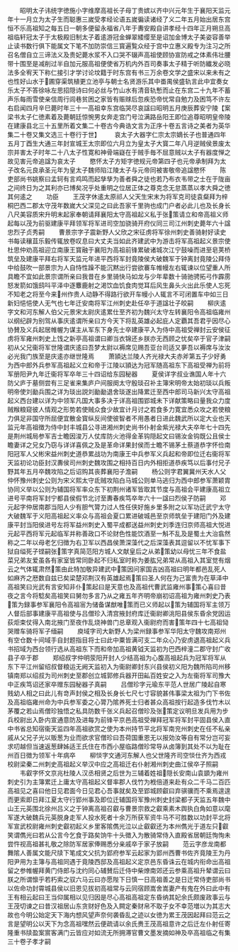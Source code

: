 <!-- { "loadSidebar": true } -->
　　昭明太子讳统字徳施小字维摩高祖长子母丁贵嫔以齐中兴元年生于襄阳天监元年十一月立为太子生而聪惠三嵗受孝经论语五嵗徧读诸经了义二年五月始出居东宫恒不乐高祖知之每五日一朝多便留永福省八年于夀安殿自讲孝经十四年正月朔旦高祖临轩冠太子于太极殿旧制太子着逺游冠金蝉翠緌缨至是诏加金博太子美姿容善举止读书数行俱下能属文下笔不加防崇信三寳遍覧众经于宫中立惠义殿专为注习之所召名僧自立三谛法义及贵妃薨水浆不入口哭不辍声高祖使顾协宣防戒之体素伟壮腰带十围至是减削过半自加元服高祖便使省万机内外百司奏事太子精于听防纎发必晓法多全宥天下称仁接引才学讨论坟籍于时东宫有书三万余卷文学之盛宋以来未有之也性好山水于圃穿渠筑植更立池亭与朝士名贤游乐其中畨禺侯盛轨言此中宜奏女乐太子不答徐咏左思招隠诗曰何必丝与竹山水有清音轨慙而止在东宫二十九年不蓄声乐每雨雪使亲信周行闾巷贫困之家皆有赈赇后忽疾恐帝忧常自勉力及困笃不许左右启闻四月辛巳薨时年三十一高祖幸东宫临哭尽哀諡曰昭明五月庚辰葬安宁陵【案梁书太子仁徳素着及薨朝廷惊惋男女奔走宫门号泣满路岳阳王即位追尊昭明皇帝陵在建康县北三十五里所着文集二十卷古今典诰文言为正序十卷五言诗之美者为英华集二十卷又集文选三十卷行于世】
　　哀太子大器字仁宗太宗嫡长子也普通四年五月丁酉生大通三年封宣城王太宗即位六月立为皇太子大寳二年八月逆贼侯景废太宗并害太子时年二十八太子性寛和神骨端嶷在于贼手毎不屈意贼以太子有器度惮之故见害元帝追諡为哀太子
　　愍怀太子方矩字徳规元帝第四子也元帝承制拜为太子改名元良承圣元年为皇太子魏师陷江陵太子与元帝同被害敬帝追諡愍怀
　　陈吏部尚书姚察曰孟轲有言鸡鸣而起孳孳为善者舜之徒也若乃布衣韦带之士在于陇亩之间终日为之其利亦已博矣况乎处重明之位居正体之尊克念无怠蒸蒸以孝大舜之徳其何逺之
　　功臣
　　王茂字休逺太原祁人父天生宋末为将军克司徒袁粲拜为梓桐巴西二郡太守茂年数嵗大父深见之曰此吾家千里驹也成门户者必此儿也及长身长八尺美容质宋升明末起家奉朝请拜襄阳太守高祖起义私于张策请立和帝高祖义师起每以茂为前驱建康平拜领军将军进司空加骁骑开府仪同三司江州刺史薨年六十諡忠烈子贞秀嗣
　　曹景宗字子震新野人父欣之宋征虏将军徐州刺史善骑射好读史书每读穰苴乐毅传辄放卷叹息曰大丈夫当如此齐建武中为游击将军高祖起义景宗使杜思仲劝高祖迎立南康王寳融于襄阳为高祖前锋累破诸城次江宁鼓噪而进至皂荚桥筑垒及建康平拜右将军天监元年进平西将军封竟陵侯大破魏军于钟离封竟陵公拜侍中给鼓吹一部景宗为人自恃性躁不能沉黙出行尝欲褰车帷幔左右辄谏以位望重人所具瞻不宜如此景宗谓所亲曰我昔在乡里骑快马如龙与少年辈数十骑驰骋拓弓作霹雳怒发箭如饿鸱呌平泽中逐麞鹿射之渇饮血饥食肉觉耳后风生鼻头火出此乐使人忘死不知老之将至今来州作贵人动静不得路行欲开车幔小人辄言不可闭置车中如三日新妇悒悒使人无气也七年迁安南将军江州刺史赴任卒于道諡壮子皎嗣
　　柳庆逺字文和河东解人伯父元景宋太尉庆逺累仕至齐初为魏兴太守左转襄阳令高祖临雍州以纲纪辟为别驾从事庆逺谓所亲曰方今天下将乱英雄必起庇人定覇其吾君乎因尽心协賛及义兵起居帷幄为谋主从军东下身先士卒建康平入为侍中高祖受禅封云安侯征虏将军雍州刺史上饯之新亭高祖谓曰卿当衣锦还乡朕亦无西顾之忧矣卒于官子津嗣初从父兄衞将军世隆谓庆逺曰吾梦太尉以褥席见赐吾亚台司适又夣吾以褥席与汝汝必光我门族至是庆逺亦继世隆焉
　　萧頴达兰陵人齐光禄大夫赤斧第五子少好勇为西中郎外兵参军高祖起义立和帝于江陵以頴达为冠军随高祖东下高祖受禅为前将军册阳尹九年迁衞将军卒年三十四诏给东园秘器
　　夏侯详字叔业谯国人年十六防父庐于墓侧尝有三足雀来集庐户间服阕太守殷琰召补主簿宋明帝太始初琰以兵叛明帝使刘勔兵围之详为琰出説刘勔勔退舍琰遂出降累迁至西中郎司马新兴太守高祖起义西台建以详为中领军凡国大事多决于详高祖围郢城未下详献策略曰量我众力度贼糇粮窥彼人情观之形势若使贼众食少故宜计月讨之若食多力寛宜悉众攻之若使粮力俱足非国守所屈便宜散金寳纵反间使彼智者不用愚者日进此魏武所以定大业也天监元年高祖徴为侍中封丰城县公寻进湘州刺史尚书仆射金紫光禄大夫卒年七十四先是荆州城局参军吉士瞻因浚万人仗库防火池得金革钩隠起文曰锡汝金钩既公且侯士瞻妻详之兄女乃窃与详详喜佩之及是革命详果封侯而士瞻不锡茅土蔡道恭字怀俭南阳冠军人父彬宋益州刺史道恭累战功为南康王中兵参军义兵起和帝即位迁右衞将军天监初论功臣封汉夀侯司州刺史魏攻围之相持百日内外相拒道恭疾笃以后事付兄子野其年五月卒魏攻陷之后诏购其丧葬襄阳子澹嗣
　　杨公则字君翼冀州天水人父仲怀豫州刺史公则为宋义熙太守氐贼攻陷白马城公则单马逃归为西中郎参军萧颖胄协同义举以公则为辅国将军率众东下初荆州诸军皆取其节度与高祖会平建康高祖立进号平南将军封宁都县侯假节北讨至夀春疾笃卒年六十一諡曰烈侯子防嗣
　　邓元起字仲居南郡当阳人少有胆气膂力过人性任侠好施乡里多附之以军功迁武宁太守大破魏军于义阳高祖起义率众与高祖会夏口累进破城邑至京师筑垒于建阳门外及建康平封当阳侯进号左将军益州刺史入蜀平成都送益州刺史刘季连归京师高祖大悦进元起平西将军元起临军并称善政口不论财色性能饮酒至一斛不乱及是蜀土大治翕然称之二年以母老乞归徴为右卫军以西昌侯萧深藻代之后深藻表其逗留以不忧军事下狱自缢死子铿嗣张策字真简范阳方城人文献皇后之从弟策幼以母忧三年不食盐菜兄弟友爱虽各有家室皆常同卧起不归私室时称为姜肱兄弟常从高祖入其室觉有烟云之气体辄肃然策由此特加敬异建武中策因问家国吉凶高祖曰明年都邑乱死人如麻齐之厯数自兹已矣梁楚邓荆汉有英雄起焉策曰圣人何在为己富贵为在草泽中高祖笑曰光武有言安知非仆策起曰是天意也及高祖代曹武监雍州事策心喜曰昔夜之言今将騐矣高祖笑曰舅勿多言乃从之雍五年齐明帝崩初诏高祖为雍州刺史乃表策为録事参军襄阳令高祖宻为储备谋猷唯策而已义师起以策为辅国将军主领万人督后部事建康平高祖使与吕僧珍入清宫掖封府库迁衞尉卿洮阳县侯东昏余党因运荻炬束仗得入南北掖门至夜作乱烧神兽门总章观入衞尉府而害策年四十七高祖恸哭赠车骑将军子缅嗣
　　庾域字司大新野人为梁州録事参军华阳太守魏攻南郑州有空仓数十间域手自封题指目将士曰此中粟皆满可支二年众心乃安虏退高祖起义兵书招域为西台领行选从高祖东下而和帝加高祖黄钺天监初为巴西梓潼二郡守封广收县子卒于郡
　　郑绍叔字仲明荥阳开封人少结高祖为心腹高祖起兵为冠军将军从东下平江州留绍叔督粮运无阙天监初入为衞尉卿封东兴县侯初义阳为魏所陷司州移镇南郑以绍叔为司州刺史至郡创立城郭修兵器开田畆百姓安之入为左衞将军司豫大中正疾笃诏还家卒赠东园秘器子真嗣
　　吕僧珍字元瑜东平范人世居广陵起自寒贱幼人相之曰此儿有竒声封侯之相及长身长七尺七寸容貌甚伟事梁太祖为门下书佐及高祖临雍州命为中兵参军委之心膂乃隂养死士归者甚众高祖按行起造多伐竹木以茅覆之若山焉僧珍独悟之私具防数千张义兵起召僧珍及张策定议明旦发兵用为步兵校尉出入卧内宣通意防及进每为前锋平京邑高祖受禅拜冠军将军封平固县侯入直中书省总知宿衞天监四年高祖欲赏之使为本州持节平北将军南兖州刺史在任不私亲戚从父兄子光以贩葱为业而欲求官僧珍曰吾荷国重恩无以报効汝等自有常分岂可妄求叨越但当速返葱肆姊适王氏住在市西小屋临路僧珍常导从卤簿到其处不以为耻在州百日徴为领军十年病卒
　　柳惔字文通河东解人也父世隆齐司空惔仕齐为西戎校尉梁秦二州刺史高祖起义举汉中应之高祖迁右仆射湘州刺史曲江侯卒子照嗣
　　韦叡字怀文京兆杜陵人汉丞相贤之后世为三辅着姓祖隠长安南山袁顗为雍州刺史引为主簿累迁上庸太守高祖起义督率郡人伐竹为栰倍道来赴有众二千马二百匹高祖见之喜曰他日见君面今日见君心吾事就矣及至郢城顾叡曰弃骐骥而不乘焉遑遑而更索即日拜江夏太守行郢州事及即位迁辅国将军豫州刺史封梁都子天监五年魏中山王元英围北徐州吕义之于钟离高祖召叡与曹景宗救之叡乘素木舆执白角如意以麾军遂大破魏兵元英脱身走军人投水死者十余万所获军资牛马不可胜数以功封平北将军宣武校尉雍州刺史叡初起义乡里客隂儁光泣以止叡叡还为本州儁光于道左只叡笑谓儁光曰若从公言今乞食于路矣饷牛十头徴入为散骑常侍入直殿省居朝廷恂恂未尝忤视高祖甚礼敬之除防军居家俸赐悉分亲戚卒于家子放嗣
　　范云字彦龙南都舞隂人善属文能尺牍下笔成文父抗为郢府参军云起家为郢州西曹书佐齐竟陵王为丹阳尹用为主簿与高祖同遇于竟陵西邸及高祖起义定京邑东昏诛云在城内衔命出高祖留之参帷幄拜黄门侍郎与沈约同心辅賛后迁侍中柴燎南郊还云参乘高祖升辇谓云曰朕之所谓懔乎若朽索之驭六马云曰亦愿陛下日慎一日高祖善之是日迁常侍吏部尚书以佐命功封霄城县侯以旧恩见拔初高祖常与云同宿顾嵩舍嵩妻产有鬼在外曰此中有王有相云起曰王当仰属相以见归因是尽心高祖高祖定东昏纳其妃余氏颇废政事云与王茂切谏之曰昔汉祖居山东贪财好色及入闗定秦财帛不取子女不幸范増以为其志大故也今明公始定天下海内想风望声奈何袭昏乱之迹以女徳为累王茂因起拜曰范云之言是望明公以天下为念高祖嘿然云便疏请以余氏赉王茂高祖意许之后迁左仆射任寄隆重书牍盈案賔客满门云皆应对如流无所拥滞官曹文墨发摘如神及卒高祖临之有集三十卷子孝才嗣
